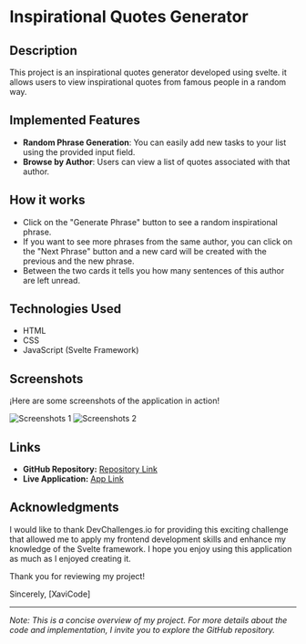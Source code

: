 # Inspirational Quotes Generator

## Description

This project is an inspirational quotes generator developed using svelte. it allows users to view inspirational quotes from famous people in a random way.

## Implemented Features

- **Random Phrase Generation**: You can easily add new tasks to your list using the provided input field.
- **Browse by Author**: Users can view a list of quotes associated with that author.

## How it works

- Click on the "Generate Phrase" button to see a random inspirational phrase.
- If you want to see more phrases from the same author, you can click on the "Next Phrase" button and a new card will be created with the previous and the new phrase.
- Between the two cards it tells you how many sentences of this author are left unread.

## Technologies Used

- HTML
- CSS
- JavaScript (Svelte Framework)

## Screenshots

¡Here are some screenshots of the application in action!

![Screenshots 1](/images/weather_app_desktop.png)
![Screenshots 2](/images/weather_app_mobile.png)

## Links

- **GitHub Repository:** [Repository Link](https://github.com/xabi1000/quotes_challenge)
- **Live Application:** [App Link](https://quotes-generator-challenge.netlify.app/)

## Acknowledgments

I would like to thank DevChallenges.io for providing this exciting challenge that allowed me to apply my frontend development skills and enhance my knowledge of the Svelte framework. I hope you enjoy using this application as much as I enjoyed creating it.

Thank you for reviewing my project!

Sincerely,
[XaviCode]

---

_Note: This is a concise overview of my project. For more details about the code and implementation, I invite you to explore the GitHub repository._
